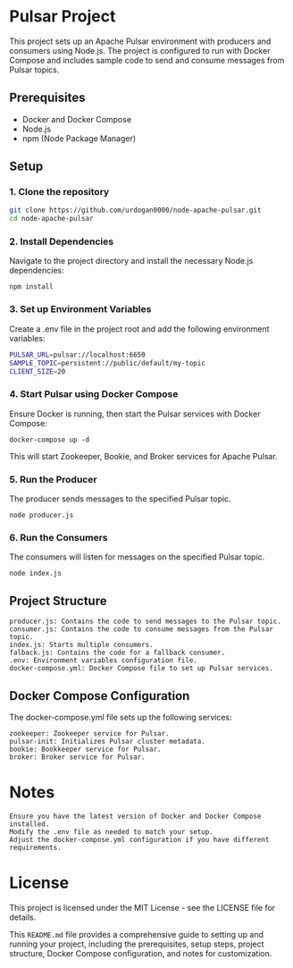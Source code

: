 # Pulsar Project

This project sets up an Apache Pulsar environment with producers and consumers using Node.js. The project is configured to run with Docker Compose and includes sample code to send and consume messages from Pulsar topics.

## Prerequisites

- Docker and Docker Compose
- Node.js
- npm (Node Package Manager)

## Setup

### 1. Clone the repository

```bash
git clone https://github.com/urdogan0000/node-apache-pulsar.git
cd node-apache-pulsar
```
### 2. Install Dependencies

Navigate to the project directory and install the necessary Node.js dependencies:

```
npm install
```


### 3. Set up Environment Variables

Create a .env file in the project root and add the following environment variables:

```bash
PULSAR_URL=pulsar://localhost:6650
SAMPLE_TOPIC=persistent://public/default/my-topic
CLIENT_SIZE=20
```

### 4. Start Pulsar using Docker Compose

Ensure Docker is running, then start the Pulsar services with Docker Compose:
```
docker-compose up -d
```
This will start Zookeeper, Bookie, and Broker services for Apache Pulsar.

### 5. Run the Producer

The producer sends messages to the specified Pulsar topic.
```
node producer.js
```
### 6. Run the Consumers

The consumers will listen for messages on the specified Pulsar topic.
```
node index.js
```
## Project Structure

    producer.js: Contains the code to send messages to the Pulsar topic.
    consumer.js: Contains the code to consume messages from the Pulsar topic.
    index.js: Starts multiple consumers.
    falback.js: Contains the code for a fallback consumer.
    .env: Environment variables configuration file.
    docker-compose.yml: Docker Compose file to set up Pulsar services.

## Docker Compose Configuration

The docker-compose.yml file sets up the following services:

    zookeeper: Zookeeper service for Pulsar.
    pulsar-init: Initializes Pulsar cluster metadata.
    bookie: Bookkeeper service for Pulsar.
    broker: Broker service for Pulsar.


# Notes

    Ensure you have the latest version of Docker and Docker Compose installed.
    Modify the .env file as needed to match your setup.
    Adjust the docker-compose.yml configuration if you have different requirements.

# License

This project is licensed under the MIT License - see the LICENSE file for details.


This `README.md` file provides a comprehensive guide to setting up and running your project, including the prerequisites, setup steps, project structure, Docker Compose configuration, and notes for customization.

